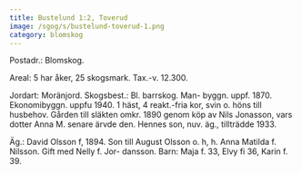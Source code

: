 ```yaml
---
title: Bustelund 1:2, Toverud
image: /sgog/s/bustelund-toverud-1.png
category: blomskog
---
```


Postadr.: Blomskog.

Areal: 5 har åker, 25 skogsmark. Tax.-v. 12.300.

Jordart: Moränjord. Skogsbest.: Bl. barrskog. Man- byggn. uppf. 1870.
Ekonomibyggn. uppfu 1940. 1 häst, 4 reakt.-fria kor, svin o. höns till husbehov.
Gården till släkten omkr. 1890 genom köp av Nils Jonasson, vars dotter Anna M.
senare ärvde den. Hennes son, nuv. äg., tillträdde 1933.

Äg.: David Olsson f, 1894. Son till August Olsson o. h, h. Anna Matilda f.
Nilsson. Gift med Nelly f. Jor- dansson. Barn: Maja f. 33, Elvy fi 36, Karin
f. 39.
